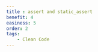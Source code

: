 ```yaml
---
title : assert and static_assert 
benefit: 4
easiness: 5
order: 2
tags:
    - Clean Code
---
```


